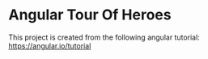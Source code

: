 # Angular Tour Of Heroes

This project is created from the following angular tutorial: https://angular.io/tutorial
